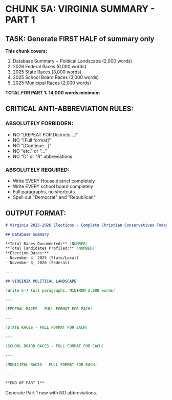 # CHUNK 5A: VIRGINIA SUMMARY - PART 1

## TASK: Generate FIRST HALF of summary only

**This chunk covers:**
1. Database Summary + Political Landscape (2,000 words)
2. 2026 Federal Races (6,000 words)
3. 2025 State Races (3,000 words)
4. 2025 School Board Races (3,000 words)
5. 2025 Municipal Races (2,000 words)

**TOTAL FOR PART 1: 14,000 words minimum**

## CRITICAL ANTI-ABBREVIATION RULES:

### ABSOLUTELY FORBIDDEN:
- NO "[REPEAT FOR Districts...]"
- NO "[Full format]"
- NO "[Continue...]"
- NO "etc." or "..."
- NO "D" or "R" abbreviations

### ABSOLUTELY REQUIRED:
- Write EVERY House district completely
- Write EVERY school board completely
- Full paragraphs, no shortcuts
- Spell out "Democrat" and "Republican"

## OUTPUT FORMAT:

```markdown
# Virginia 2025-2026 Elections - Complete Christian Conservatives Today Guide

## Database Summary

**Total Races Documented:** [NUMBER]
**Total Candidates Profiled:** [NUMBER]
**Election Dates:**
- November 4, 2025 (State/Local)
- November 3, 2026 (Federal)

---

## VIRGINIA POLITICAL LANDSCAPE

[Write 5-7 full paragraphs. MINIMUM 2,000 words]

---

[FEDERAL RACES - FULL FORMAT FOR EACH]

---

[STATE RACES - FULL FORMAT FOR EACH]

---

[SCHOOL BOARD RACES - FULL FORMAT FOR EACH]

---

[MUNICIPAL RACES - FULL FORMAT FOR EACH]

---

**END OF PART 1**
```

Generate Part 1 now with NO abbreviations.
